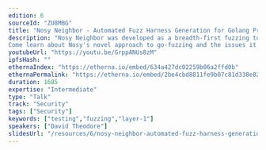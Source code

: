 ```yaml
---
edition: 6
sourceId: "ZU8MBG"
title: "Nosy Neighbor - Automated Fuzz Harness Generation for Golang Projects"
description: "Nosy Neighbor was developed as a breadth-first fuzzing tool for the critical golang clients in the ethereum network - Prysm, Go-Ethereum, and Mev-Boost. Nosy is a very annoying (to the devs) tool that aims to find bugs the moment they are introduced. Leveraging the go/types and go/parser libraries used by the Go compiler, Nosy analyzes the AST of a repo and generates fuzz harnesses for continuous fuzzing
Come learn about Nosy's novel approach to go-fuzzing and the issues it has uncovered!"
youtubeUrl: "https://youtu.be/GrppANUs8zM"
ipfsHash: ""
ethernaIndex: "https://etherna.io/embed/634a427dc02259b06a2ffd0b"
ethernaPermalink: "https://etherna.io/embed/2be4cbd8811fe9b07c81d338e8227198ae1df5b919dee3c4c687139e1a91673b"
duration: 1685
expertise: "Intermediate"
type: "Talk"
track: "Security"
tags: ["Security"]
keywords: ["testing","fuzzing","layer-1"]
speakers: ["David Theodore"]
slidesUrl: "/resources/6/nosy-neighbor-automated-fuzz-harness-generation-for-golang-projects.pdf"
---
```

